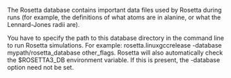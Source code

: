 <!-- --- title: Database -->

The Rosetta database contains important data files used by Rosetta during runs (for example, the definitions of what atoms are in alanine, or what the Lennard-Jones radii are).

You have to specify the path to this database directory in the command line to run Rosetta simulations. For example: rosetta.linuxgccrelease -database mypath/rosetta\_database other\_flags.  Rosetta will also automatically check the $ROSETTA3_DB environment variable.  If this is present, the -database option need not be set.
